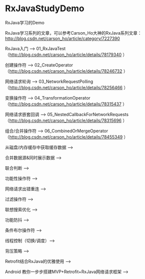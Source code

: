 # RxJavaStudyDemo
RxJava学习的Demo

RxJava学习系列的文章，可以参考Carson_Ho大神的RxJava系列文章：http://blog.csdn.net/carson_ho/article/category/7227390

RxJava入门 --> 01_RxJavaTest 
            （http://blog.csdn.net/carson_ho/article/details/78179340 ）
            
创建操作符 --> 02_CreateOperator 
            （http://blog.csdn.net/carson_ho/article/details/78246732 ）
            
网络请求轮询 --> 03_NetworkRequestPolling 
            （http://blog.csdn.net/carson_ho/article/details/78256466 ）
            
变换操作符 --> 04_TransformationOperator
            （http://blog.csdn.net/carson_ho/article/details/78315437 ）
            
网络请求嵌套回调 --> 05_NestedCallbackForNetworkRequests
            （http://blog.csdn.net/carson_ho/article/details/78315696 ）
            
组合/合并操作符 --> 06_CombinedOrMergeOperator
            （http://blog.csdn.net/carson_ho/article/details/78455349 ）
            
从磁盘/内存缓存中获取缓存数据 -->

合并数据源&同时展示数据 -->

联合判断 -->

功能性操作符 -->

网络请求出错重连 -->

过滤操作符 -->

联想搜索优化 -->

功能防抖 -->

条件布尔操作符 -->



线程控制（切换/调度）-->

背压策略 -->

Retrofit结合RxJava的优雅使用 -->


Android 教你一步步搭建MVP+Retrofit+RxJava网络请求框架 -->


